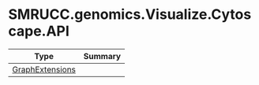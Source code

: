 ﻿
# SMRUCC.genomics.Visualize.Cytoscape.API

|Type|Summary|
|----|-------|
|[GraphExtensions](./GraphExtensions.md)||

